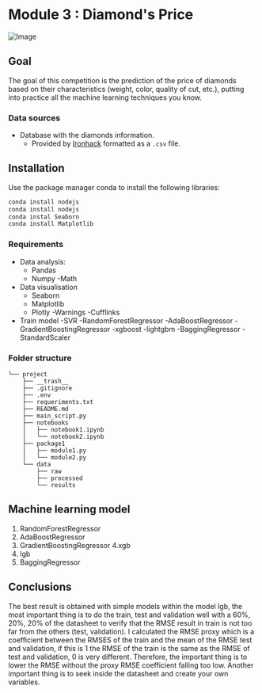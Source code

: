 # Module 3 : Diamond's Price
![Image](https://www.googleapis.com/download/storage/v1/b/kaggle-user-content/o/inbox%2F3824396%2Fbeaf52135483332c90a86b157e178715%2Fimage%20(12).png?generation=1588785521255575&alt=media)

## Goal

The goal of this competition is the prediction of the price of diamonds based on their characteristics (weight, color, quality of cut, etc.), putting into practice all the machine learning techniques you know.


### Data sources 
 - Database with the diamonds information.
    - Provided by [Ironhack](http://www.potacho.com/files/ironhack/diamonds_train.csv) formatted as a `.csv` file.
 
 ## **Installation**
Use the package manager conda to install the following libraries:

```bash
conda install nodejs
conda install nodejs
conda instal Seaborn
conda install Matplotlib
```
 ### Requirements
 - Data analysis:
    - Pandas
    - Numpy
    -Math
- Data visualisation
    - Seaborn
    - Matplotlib
    - Plotly
    -Warnings
    -Cufflinks
- Train model
    -SVR
    -RandomForestRegressor
    -AdaBoostRegressor
    -GradientBoostingRegressor
    -xgboost
    -lightgbm
    -BaggingRegressor
    -StandardScaler
###  **Folder structure**
```
└── project
    ├── __trash__
    ├── .gitignore
    ├── .env
    ├── requeriments.txt
    ├── README.md
    ├── main_script.py
    ├── notebooks
    │   ├── notebook1.ipynb
    │   └── notebook2.ipynb
    ├── package1
    │   ├── module1.py
    │   └── module2.py
    └── data
        ├── raw
        ├── processed
        └── results
```
## Machine learning model
1. RandomForestRegressor
2. AdaBoostRegressor
3. GradientBoostingRegressor
4.xgb
5. lgb
6. BaggingRegressor
## Conclusions 
The best result is obtained with simple models within the model lgb, the most important thing is to do the train, test and validation well with a 60%, 20%, 20% of the datasheet to verify that the RMSE result in train is not too far from the others (test, validation).
I calculated the RMSE proxy which is a coefficient between the RMSES of the train and the mean of the RMSE test and validation, if this is 1 the RMSE of the train is the same as the RMSE of test and validation, 0 is very different.
Therefore, the important thing is to lower the RMSE without the proxy RMSE coefficient falling too low.
Another important thing is to seek inside the datasheet and create your own variables.

